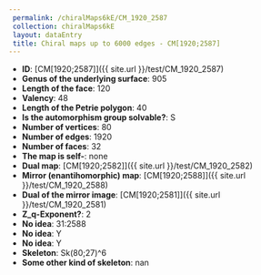 ```yaml
--- 
 permalink: /chiralMaps6kE/CM_1920_2587 
 collection: chiralMaps6kE
 layout: dataEntry
 title: Chiral maps up to 6000 edges - CM[1920;2587]
---
```


- **ID**: [CM[1920;2587]]({{ site.url }}/test/CM_1920_2587)
- **Genus of the underlying surface**: 905
- **Length of the face**: 120
- **Valency**: 48
- **Length of the Petrie polygon**: 40
- **Is the automorphism group solvable?**: S
- **Number of vertices**: 80
- **Number of edges**: 1920
- **Number of faces**: 32
- **The map is self-**: none
- **Dual map**: [CM[1920;2582]]({{ site.url }}/test/CM_1920_2582)
- **Mirror (enantihomorphic) map**: [CM[1920;2588]]({{ site.url }}/test/CM_1920_2588)
- **Dual of the mirror image**: [CM[1920;2581]]({{ site.url }}/test/CM_1920_2581)
- **Z_q-Exponent?**: 2
- **No idea**:  31:2588
- **No idea**: Y
- **No idea**: Y
- **Skeleton**: Sk(80;27)^6
- **Some other kind of skeleton**: nan
